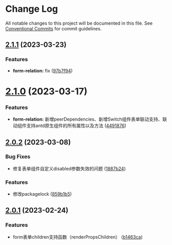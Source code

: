 # Change Log

All notable changes to this project will be documented in this file.
See [Conventional Commits](https://conventionalcommits.org) for commit guidelines.

## [2.1.1](https://github.com/Peng-YT/react-component/compare/v2.1.0...v2.1.1) (2023-03-23)


### Features

* **form-relation:** fix ([97b7f94](https://github.com/Peng-YT/react-component/commit/97b7f94d36ce5af7e0812e579fa3ce17e028e974))





# [2.1.0](https://github.com/Peng-YT/react-component/compare/v2.0.2...v2.1.0) (2023-03-17)


### Features

* **form-relation:** 新增peerDependencies、新增Switch组件表单联动支持、联动组件支持antd原生组件的所有属性以及方法 ([4491876](https://github.com/Peng-YT/react-component/commit/449187661b2c41ebefc4c894d80fbcea69c89320))





## [2.0.2](https://github.com/Peng-YT/react-component/compare/v2.0.1...v2.0.2) (2023-03-08)


### Bug Fixes

* 修复表单组件自定义disabled参数失效的问题 ([1887b24](https://github.com/Peng-YT/react-component/commit/1887b24187db51ce8036a7370142b225c3e78913))


### Features

* 修改packagelock ([859b1b5](https://github.com/Peng-YT/react-component/commit/859b1b562d4fa489e241b0a5cbd37f6e3f9f6dd6))






## [2.0.1](https://github.com/Peng-YT/react-component/compare/v2.0.0...v2.0.1) (2023-02-24)


### Features

* form表单children支持函数（renderPropsChildren） ([b1463ca](https://github.com/Peng-YT/react-component/commit/b1463ca831580d7816f81035cff0fef761dc25d3))
